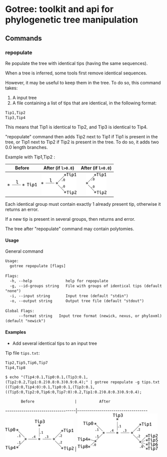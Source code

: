 # Gotree: toolkit and api for phylogenetic tree manipulation

## Commands

### repopulate
Re populate the tree with identical tips (having the same sequences).

When a tree is inferred, some tools first remove identical sequences.

However, it may be useful to keep them in the tree. To do so, this command takes:

1. A input tree
2. A file containing a list of tips that are identical, in the following format:

```
Tip1,Tip2
Tip3,Tip4
```

This means that Tip1 is identical to Tip2, and Tip3 is identical to Tip4.

"repopulate" command then adds Tip2 next to Tip1 if Tip1 is present in the tree, or 
Tip1 next to Tip2 if Tip2 is present in the tree. To do so, it adds two 0.0 length
 branches. 

Example with Tip1,Tip2 :

|           Before                   |          After (if `l>0.0`)         |         After (if `l=0.0`)     |
:-----------------------------------:|:-----------------------------------:|:-------------------------------:
![Repopulate 1](repopulate_1.png)  | ![Repopulate 2](repopulate_2.png) | ![Repopulate 3](repopulate_3.png)


Each identical group must contain exactly 1 already present tip, otherwise it returns
 an error.

If a new tip is present in several groups, then returns and error.

The tree after "repopulate" command may contain polytomies.


#### Usage

General command
```
Usage:
  gotree repopulate [flags]

Flags:
  -h, --help               help for repopulate
  -g, --id-groups string   File with groups of identical tips (default "none")
  -i, --input string       Input tree (default "stdin")
  -o, --output string      Output tree file (default "stdout")

Global Flags:
      --format string   Input tree format (newick, nexus, or phyloxml) (default "newick")
```

#### Examples

* Add several identical tips to an input tree

Tip file `tips.txt`:

```
Tip2,Tip5,Tip6,Tip7
Tip4,Tip8
```

```
$ echo "(Tip4:0.1,Tip0:0.1,(Tip3:0.1,(Tip2:0.2,Tip1:0.2)0.8:0.3)0.9:0.4);" | gotree repopulate -g tips.txt
((Tip8:0,Tip4:0):0.1,Tip0:0.1,(Tip3:0.1,((Tip5:0,Tip2:0,Tip6:0,Tip7:0):0.2,Tip1:0.2)0.8:0.3)0.9:0.4);
```


           Before                  |          After
-----------------------------------|-----------------------------------
![Repopulate 4](repopulate_4.png)  | ![Repopulate 5](repopulate_5.png) 

